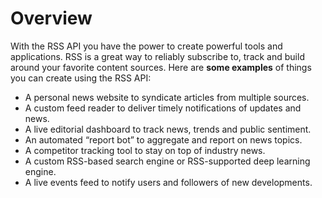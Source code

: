 # Overview

With the RSS API you have the power to create powerful tools and applications. RSS is a great way to reliably subscribe to, track and build around your favorite content sources. Here are **some examples** of things you can create using the RSS API:

- A personal news website to syndicate articles from multiple sources.
- A custom feed reader to deliver timely notifications of updates and news.
- A live editorial dashboard to track news, trends and public sentiment.
- An automated “report bot” to aggregate and report on news topics.
- A competitor tracking tool to stay on top of industry news.
- A custom RSS-based search engine or RSS-supported deep learning engine.
- A live events feed to notify users and followers of new developments.
